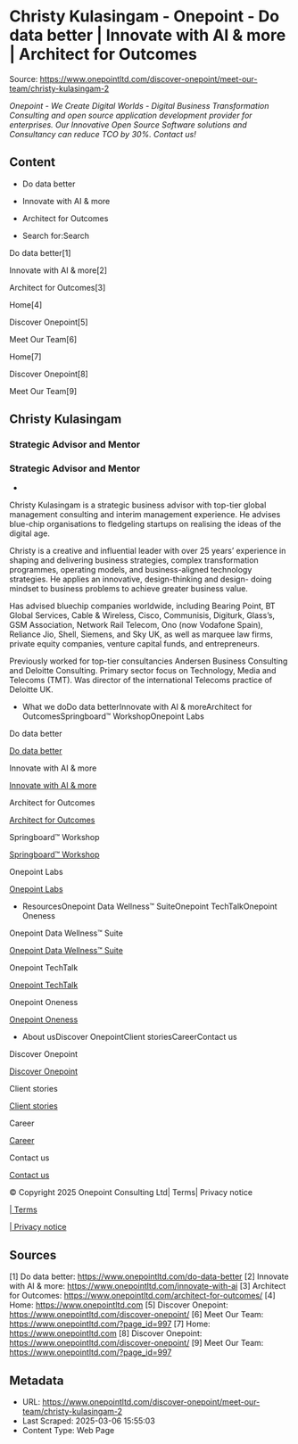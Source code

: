 # Christy Kulasingam - Onepoint - Do data better | Innovate with AI & more | Architect for Outcomes

Source: https://www.onepointltd.com/discover-onepoint/meet-our-team/christy-kulasingam-2

_Onepoint - We Create Digital Worlds - Digital Business Transformation Consulting and open source application development provider for enterprises. Our Innovative Open Source Software solutions and Consultancy can reduce TCO by 30%. Contact us!_

## Content

- Do data better
- Innovate with AI & more
- Architect for Outcomes

- Search for:Search

Do data better[1]

Innovate with AI & more[2]

Architect for Outcomes[3]

Home[4]

Discover Onepoint[5]

Meet Our Team[6]

Home[7]

Discover Onepoint[8]

Meet Our Team[9]

## Christy Kulasingam

### Strategic Advisor and Mentor

### Strategic Advisor and Mentor

-

Christy Kulasingam is a strategic business advisor with top-tier global management consulting and interim management experience. He advises blue-chip organisations to fledgeling startups on realising the ideas of the digital age.

Christy is a creative and influential leader with over 25 years’ experience in shaping and delivering business strategies, complex transformation programmes, operating models, and business-aligned technology strategies. He applies an innovative, design-thinking and design- doing mindset to business problems to achieve greater business value.

Has advised bluechip companies worldwide, including Bearing Point, BT Global Services, Cable & Wireless, Cisco, Communisis, Digiturk, Glass’s, GSM Association, Network Rail Telecom, Ono (now Vodafone Spain), Reliance Jio, Shell, Siemens, and Sky UK, as well as marquee law firms, private equity companies, venture capital funds, and entrepreneurs.

Previously worked for top-tier consultancies Andersen Business Consulting and Deloitte Consulting. Primary sector focus on Technology, Media and Telecoms (TMT). Was director of the international Telecoms practice of Deloitte UK.

- What we doDo data betterInnovate with AI & moreArchitect for OutcomesSpringboard™ WorkshopOnepoint Labs

Do data better

[Do data better](/do-data-better)

Innovate with AI & more

[Innovate with AI & more](/innovate-with-ai-more/)

Architect for Outcomes

[Architect for Outcomes](/architect-for-outcomes/)

Springboard™ Workshop

[Springboard™ Workshop](/onepoint-springboard/)

Onepoint Labs

[Onepoint Labs](/onepoint-labs/)

- ResourcesOnepoint Data Wellness™ SuiteOnepoint TechTalkOnepoint Oneness

Onepoint Data Wellness™ Suite

[Onepoint Data Wellness™ Suite](/data-wellness/)

Onepoint TechTalk

[Onepoint TechTalk](/techtalk)

Onepoint Oneness

[Onepoint Oneness](/oneness/)

- About usDiscover OnepointClient storiesCareerContact us

Discover Onepoint

[Discover Onepoint](/discover-onepoint/)

Client stories

[Client stories](/client-stories/)

Career

[Career](/career-opportunities/)

Contact us

[Contact us](/contact-us/)

© Copyright 2025 Onepoint Consulting Ltd| Terms| Privacy notice

[| Terms](/policies/)

[| Privacy notice](/policies/privacy-policy/)

## Sources

[1] Do data better: https://www.onepointltd.com/do-data-better
[2] Innovate with AI & more: https://www.onepointltd.com/innovate-with-ai
[3] Architect for Outcomes: https://www.onepointltd.com/architect-for-outcomes/
[4] Home: https://www.onepointltd.com
[5] Discover Onepoint: https://www.onepointltd.com/discover-onepoint/
[6] Meet Our Team: https://www.onepointltd.com/?page_id=997
[7] Home: https://www.onepointltd.com
[8] Discover Onepoint: https://www.onepointltd.com/discover-onepoint/
[9] Meet Our Team: https://www.onepointltd.com/?page_id=997

## Metadata

- URL: https://www.onepointltd.com/discover-onepoint/meet-our-team/christy-kulasingam-2
- Last Scraped: 2025-03-06 15:55:03
- Content Type: Web Page
